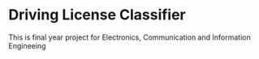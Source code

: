 # Driving License Classifier
 This is final year project for Electronics, Communication and Information Engineeing
